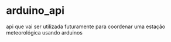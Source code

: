 # arduino_api
api que vai ser utilizada futuramente para coordenar uma estação meteorológica usando arduinos

